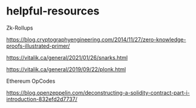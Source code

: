 # helpful-resources

Zk-Rollups

https://blog.cryptographyengineering.com/2014/11/27/zero-knowledge-proofs-illustrated-primer/

https://vitalik.ca/general/2021/01/26/snarks.html

https://vitalik.ca/general/2019/09/22/plonk.html

Ethereum OpCodes

https://blog.openzeppelin.com/deconstructing-a-solidity-contract-part-i-introduction-832efd2d7737/
